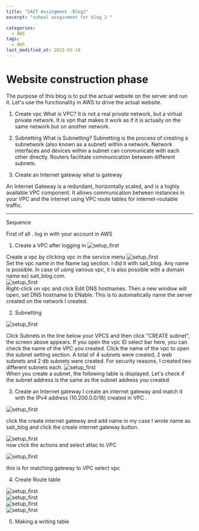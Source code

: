 ```yaml
---
title: "SAIT Assingment -Blog2"
excerpt: "school assginment for blog 2 "

categories:
  - AWS
tags:
  - AWS
last_modified_at: 2022-03-18
---
```


# Website construction phase

The purpose of this blog is to put the actual website on the server and run it. Let's use the functionality in AWS to drive the actual website.



1. Create vpc
     What is VPC?
  It is not a real private network, but a virtual private network.
It is vpn that makes it work as if it is actually on the same network but on another network.

2. Subnetting
     What is Subnetting?
Subnetting is the process of creating a subnetwork (also known as a subnet) within a network. Network interfaces and devices within a subnet can communicate with each other directly. Routers facilitate communication between different subnets.

3. Create an Internet gateway
  what is gateway

  An Internet Gateway is a redundant, horizontally scaled, and is a highly available VPC component. It allows communication between instances in your VPC and the internet using VPC route tables for internet-routable traffic.





---------------------------------------------------------------------------------------
Sequence

First of all . log in with your account in AWS




1. Create a VPC after logging in
  ![setup_first](/image/AWS_blog_2/vpc_1.png)  

Create a vpc by clicking vpc in the service menu
    ![setup_first](/image/AWS_blog_2/vpc_2.png)  
 Set the vpc name in the Name tag section. I did it with sait_blog. Any name is possible. In case of using various vpc, it is also possible with a domain name ex) sait_blog.com.  
   ![setup_first](/image/AWS_blog_2/vpc_3.png)  
Right-click on vpc and click Edit DNS hostnames.
Then a new window will open, set DNS hostname to ENable.
This is to automatically name the server created on the network I created.

2. Subnetting

![setup_first](/image/AWS_blog_2/subnet1.png)  

Click Subnets in the line below your VPCS and then click "CREATE subnet", the screen above appears. If you open the vpc ID select bar here, you can check the name of the VPC you created. Click the name of the vpc to open the subnet setting section. A total of 4 subnets were created, 2 web subnets and 2 db subnets were created. For security reasons, I created two different subnets each.
![setup_first](/image/AWS_blog_2/subnet2.png)  
When you create a subnet, the following table is displayed. Let's check if the subnet address is the same as the subnet address you created.


3. Create an Internet gateway
I  create an internet gateway and match it with the IPv4 address (10.200.0.0/16) created in VPC .

![setup_first](/image/AWS_blog_2/gateway1.png) 

click  the create internet gateway and add name 
in my case I wrote name as sait_blog  and click the create internet gateway button.

![setup_first](/image/AWS_blog_2/gateway2.png)  
now click the actions and select attac to VPC

![setup_first](/image/AWS_blog_2/gateway3.png)  

this is for matching gateway to VPC
select vpc 

4. Create Route table

![setup_first](/image/AWS_blog_2/gateway3.png)  
![setup_first](/image/AWS_blog_2/gateway3.png)  
![setup_first](/image/AWS_blog_2/gateway3.png)  
![setup_first](/image/AWS_blog_2/gateway3.png)  




5. Making a writing table